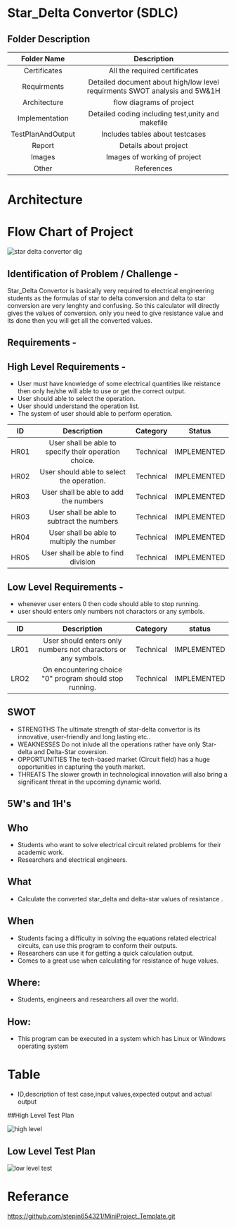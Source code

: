 # Star_Delta Convertor (SDLC)

## Folder Description

| Folder Name | Description |
|:-------:|:-----------:|
| Certificates | All the required certificates | 
| Requirments | Detailed document about high/low level requirments SWOT analysis and 5W&1H |
| Architecture | flow diagrams of project |
| Implementation | Detailed coding including test,unity and makefile |
| TestPlanAndOutput | Includes tables about testcases |
| Report | Details about project |
| Images | Images of working of project |
| Other | References |
  


# Architecture

# Flow Chart of Project


![star delta convertor dig](https://user-images.githubusercontent.com/99121577/153557800-e5e2bc39-0599-45c6-8edb-00c3168d2d9b.png)

## Identification of Problem / Challenge - 

Star_Delta Convertor is basically very required to electrical engineering students as the formulas of star to delta conversion and delta to star conversion are very lenghty and confusing. So this calculator will directly gives the values of conversion. only you need to give resistance value and its done then you will get all the converted values.

## Requirements -

## High Level Requirements -
* User must have knowledge of some electrical quantities like reistance then only he/she will able to use or get the correct output.
* User should able to select the operation.
* User should understand the operation list.
* The system of user should able to perform operation.


|ID	 | Description                                            |	Category  |	Status      |
|:--:|:------------------------------------------------------:|:---------:|:-----------:|
|HR01|	User shall be able to specify their operation choice.  | Technical |	IMPLEMENTED |
|HR02| User should able to select the operation.              | Technical | IMPLEMENTED |
|HR03|	User shall be able to add the numbers	                 | Technical |	IMPLEMENTED |
|HR03|	User shall be able to subtract the numbers             | Technical |	IMPLEMENTED |
|HR04|	User shall be able to multiply the number              | Technical |	IMPLEMENTED |
|HR05|	User shall be able to find division                    | Technical |	IMPLEMENTED |






## Low Level Requirements -
* whenever user enters 0 then code should able to stop running.
* user should enters only numbers not charactors or any symbols.

| ID |    Description                                                                                                                      |Category  | status
|:--:|:-----------------------------------------------------------------------------------------------------------------------------------:|:--------:|:-----------:|
|LR01|     User should enters only numbers not charactors or any symbols.                                                                  |Technical |IMPLEMENTED
|LRO2|     On encountering choice "0" program should stop running.                                                                         |Technical |IMPLEMENTED                                                                            
## SWOT
* STRENGTHS
  The ultimate strength of star-delta convertor is its innovative, user-friendly and long lasting etc..
* WEAKNESSES
  Do not inlude all the operations rather have only Star-delta and Delta-Star coversion.
* OPPORTUNITIES
  The tech-based market (Circuit field) has a huge opportunities in capturing the youth market.
* THREATS
  The slower growth in technological innovation will also bring a significant threat in the upcoming dynamic world.
  
 ## 5W's and 1H's
 
 ## Who
  * Students who want to solve electrical circuit related problems for their academic work.
  * Researchers and electrical engineers.
## What
  * Calculate the converted star_delta and delta-star values of resistance .
## When
  * Students facing a difficulty in solving the equations related electrical circuits, can use this program to conform their outputs.
  * Researchers can use it for getting a quick calculation output.
  * Comes to a great use when calculating for resistance of huge values.
## Where:
 * Students, engineers and researchers all over the world.
## How:
 * This program can be executed in a system which has Linux or Windows operating system



# Table


* ID,description of test case,input values,expected output and actual output

##High Level Test Plan


![high level](https://user-images.githubusercontent.com/99121577/153543931-25f59a00-c7dd-4079-9c58-8753d57f68cb.png)


## Low Level Test Plan

![low level test](https://user-images.githubusercontent.com/99121577/153544029-aedf1763-6267-4f2f-bcbd-0505a5aa8754.png)








# Referance
https://github.com/stepin654321/MiniProject_Template.git
